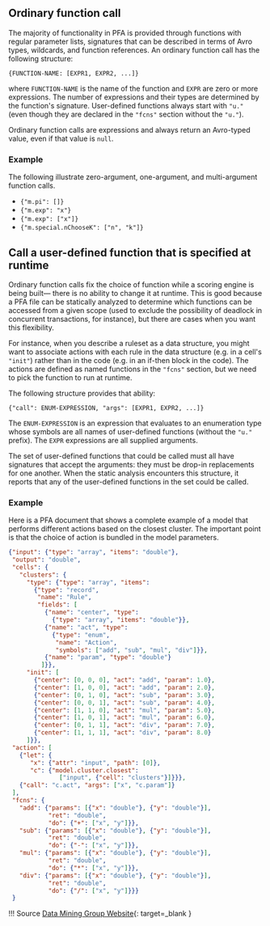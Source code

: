 ## Ordinary function call

The majority of functionality in PFA is provided through functions with regular parameter lists, signatures that can be described in terms of Avro types, wildcards, and function references. An ordinary function call has the following structure:

`{FUNCTION-NAME: [EXPR1, EXPR2, ...]}`

where `FUNCTION-NAME` is the name of the function and `EXPR` are zero or more expressions. The number of expressions and their types are determined by the function's signature. User-defined functions always start with `"u."` (even though they are declared in the `"fcns"` section without the `"u."`).

Ordinary function calls are expressions and always return an Avro-typed value, even if that value is `null`.

### Example
The following illustrate zero-argument, one-argument, and multi-argument function calls.

- `{"m.pi": []}`
- `{"m.exp": "x"}`
- `{"m.exp": ["x"]}`
- `{"m.special.nChooseK": ["n", "k"]}`

## Call a user-defined function that is specified at runtime

Ordinary function calls fix the choice of function while a scoring engine is being built— there is no ability to change it at runtime. This is good because a PFA file can be statically analyzed to determine which functions can be accessed from a given scope (used to exclude the possibility of deadlock in concurrent transactions, for instance), but there are cases when you want this flexibility.

For instance, when you describe a ruleset as a data structure, you might want to associate actions with each rule in the data structure (e.g. in a cell's `"init"`) rather than in the code (e.g. in an if-then block in the code). The actions are defined as named functions in the `"fcns"` section, but we need to pick the function to run at runtime.

The following structure provides that ability:

`{"call": ENUM-EXPRESSION, "args": [EXPR1, EXPR2, ...]}`

The `ENUM-EXPRESSION` is an expression that evaluates to an enumeration type whose symbols are all names of user-defined functions (without the `"u."` prefix). The `EXPR` expressions are all supplied arguments.

The set of user-defined functions that could be called must all have signatures that accept the arguments: they must be drop-in replacements for one another. When the static analysis encounters this structure, it reports that any of the user-defined functions in the set could be called.

### Example

Here is a PFA document that shows a complete example of a model that performs different actions based on the closest cluster. The important point is that the choice of action is bundled in the model parameters.

```json
{"input": {"type": "array", "items": "double"},
 "output": "double",
 "cells": {
   "clusters": {
     "type": {"type": "array", "items":
       {"type": "record",
        "name": "Rule",
        "fields": [
          {"name": "center", "type":
            {"type": "array", "items": "double"}},
          {"name": "act", "type":
            {"type": "enum",
             "name": "Action",
             "symbols": ["add", "sub", "mul", "div"]}},
          {"name": "param", "type": "double"}
         ]}},
     "init": [
       {"center": [0, 0, 0], "act": "add", "param": 1.0},
       {"center": [1, 0, 0], "act": "add", "param": 2.0},
       {"center": [0, 1, 0], "act": "sub", "param": 3.0},
       {"center": [0, 0, 1], "act": "sub", "param": 4.0},
       {"center": [1, 1, 0], "act": "mul", "param": 5.0},
       {"center": [1, 0, 1], "act": "mul", "param": 6.0},
       {"center": [0, 1, 1], "act": "div", "param": 7.0},
       {"center": [1, 1, 1], "act": "div", "param": 8.0}
     ]}},
 "action": [
   {"let": {
      "x": {"attr": "input", "path": [0]},
      "c": {"model.cluster.closest":
              ["input", {"cell": "clusters"}]}}},
   {"call": "c.act", "args": ["x", "c.param"]}
 ],
 "fcns": {
   "add": {"params": [{"x": "double"}, {"y": "double"}],
           "ret": "double",
           "do": {"+": ["x", "y"]}},
   "sub": {"params": [{"x": "double"}, {"y": "double"}],
           "ret": "double",
           "do": {"-": ["x", "y"]}},
   "mul": {"params": [{"x": "double"}, {"y": "double"}],
           "ret": "double",
           "do": {"*": ["x", "y"]}},
   "div": {"params": [{"x": "double"}, {"y": "double"}],
           "ret": "double",
           "do": {"/": ["x", "y"]}}}
 }
```

!!! Source
    [Data Mining Group Website](http://dmg.org/pfa/){: target=_blank }